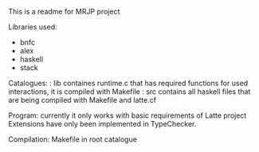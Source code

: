 This is a readme for MRJP project

Libraries used:
* bnfc
* alex
* haskell
* stack

Catalogues:
: lib containes runtime.c that has required functions for used interactions, it is compiled with Makefile
: src contains all haskell files that are being compiled with Makefile and latte.cf


Program:
currently it only works with basic requirements of Latte project
Extensions have only been implemented in TypeChecker.

Compilation:
Makefile in root catalogue